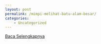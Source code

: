 ```yaml
---
layout: post
permalink: /mimpi-melihat-batu-alam-besar/
categories:
    - Uncategorized
---
```


[Baca Selengkapnya](/02)